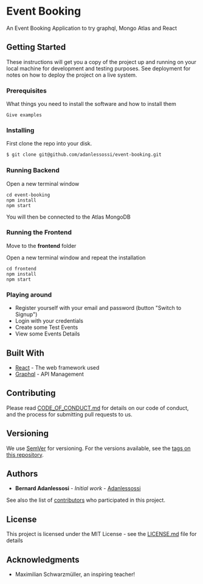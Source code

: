 # Event Booking

An Event Booking Application to try graphql, Mongo Atlas and React

## Getting Started

These instructions will get you a copy of the project up and running on your local machine for development and testing purposes. See deployment for notes on how to deploy the project on a live system.

### Prerequisites

What things you need to install the software and how to install them

```
Give examples
```

### Installing

First clone the repo into your disk.

```bash
$ git clone git@github.com/adanlessossi/event-booking.git
```

### Running Backend

Open a new terminal window

```
cd event-booking
npm install
npm start
```
You will then be connected to the Atlas MongoDB

### Running the Frontend

Move to the **frontend** folder

Open a new terminal window and repeat the installation

```
cd frontend
npm install
npm start
```

### Playing around

- Register yourself with your email and password (button "Switch to Signup")
- Login with your credentials
- Create some Test Events
- View some Events Details

## Built With

* [React](https://reactjs.org/) - The web framework used
* [Graphql](https://graphql.org/) - API Management

## Contributing

Please read [CODE_OF_CONDUCT.md](https://github.com/adanlessossi/event-booking/blob/master/CODE_OF_CONDUCT.md) for details on our code of conduct, and the process for submitting pull requests to us.

## Versioning

We use [SemVer](http://semver.org/) for versioning. For the versions available, see the [tags on this repository](https://github.com/adanlessossi/event-booking/tags). 

## Authors

* **Bernard Adanlessosi** - *Initial work* - [Adanlessossi](https://github.com/adanlessossi)

See also the list of [contributors](https://github.com/adanlessossi/event-booking/contributors) who participated in this project.

## License

This project is licensed under the MIT License - see the [LICENSE.md](LICENSE.md) file for details

## Acknowledgments

* Maximilian Schwarzmüller, an inspiring teacher!
